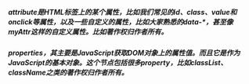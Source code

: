 ##### attribute是HTML标签上的某个属性，比如我们常见的id、class、value和onclick等属性，以及一些自定义的属性，比如大家熟悉的data-*，甚至像myAttr这样的自定义属性。比如著作权归作者所有。
##### properties，其主要是JavaScript获取DOM对象上的属性值。而且它是作为JavaScript的基本对象。这个节点包括很多property，比如classList、className之类的著作权归作者所有。
